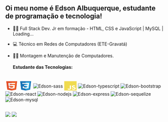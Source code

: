 ## Oi meu nome é Edson Albuquerque, estudante de programação e tecnologia!

- 👨‍💻 Full Stack Dev. Jr em formação - HTML, CSS e JavaScript | MySQL | Loading...
- 💻 Técnico em Redes de Computadores (ETE-Gravatá)
- 👨‍🔧 Montagem e Manutenção de Computadores.

  #### Estudante das Tecnologias:
<div style="display: inline_block"><br>
  <img align="center" alt="Edson-html5" height="30" width="40" src="https://raw.githubusercontent.com/devicons/devicon/master/icons/html5/html5-original.svg">
  <img align="center" alt="Edson-css3" height="30" width="40" src="https://raw.githubusercontent.com/devicons/devicon/master/icons/css3/css3-original.svg">
  <img align="center" alt="Edson-sass"height="30" width="40" src="https://cdn.jsdelivr.net/gh/devicons/devicon/icons/sass/sass-original.svg" />
  <img align="center" alt="Edson-javascript" height="30" width="40" src="https://raw.githubusercontent.com/devicons/devicon/master/icons/javascript/javascript-plain.svg">
  <img align="center" alt="Edson-typescript"height="30" width="40" src="https://cdn.jsdelivr.net/gh/devicons/devicon/icons/typescript/typescript-original.svg" />
  <img align="center" alt="Edson-bootstrap"height="30" width="40"  src="https://cdn.jsdelivr.net/gh/devicons/devicon/icons/bootstrap/bootstrap-original.svg" />
  <img align="center" alt="Edson-react"height="30" width="40"  src="https://cdn.jsdelivr.net/gh/devicons/devicon/icons/react/react-original.svg" />
  <img align="center" alt="Edson-nodejs"height="30" width="40"  src="https://cdn.jsdelivr.net/gh/devicons/devicon/icons/nodejs/nodejs-original.svg" />
  <img align="center" alt="Edson-express"height="30" width="40"  src="https://cdn.jsdelivr.net/gh/devicons/devicon/icons/express/express-original.svg" />
  <img align="center" alt="Edson-sequelize"height="30" width="40"  src="https://cdn.jsdelivr.net/gh/devicons/devicon/icons/sequelize/sequelize-original.svg"" />   
  <img align="center" alt="Edson-mysql" height="30" width="40" src="https://cdn.jsdelivr.net/gh/devicons/devicon/icons/mysql/mysql-original.svg">
</div>
  
  ##
 
<div> 
 <a href="https://www.linkedin.com/in/edson-albuquerque-591745262/" target="_blank"><img src="https://img.shields.io/badge/-LinkedIn-%230077B5?style=for-the-badge&logo=linkedin&logoColor=white" target="_blank"></a> 
 <a href = "mailto:edsonalbjr@gmail.com"><img src="https://img.shields.io/badge/-Gmail-%23333?style=for-the-badge&logo=gmail&logoColor=white" target="_blank"></a>

</div>
